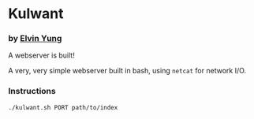 # Kulwant
### by [Elvin Yung](https://github.com/elvinyung)

A webserver is built!

A very, very simple webserver built in bash, using `netcat` for network I/O.

### Instructions
```shell
./kulwant.sh PORT path/to/index
```
